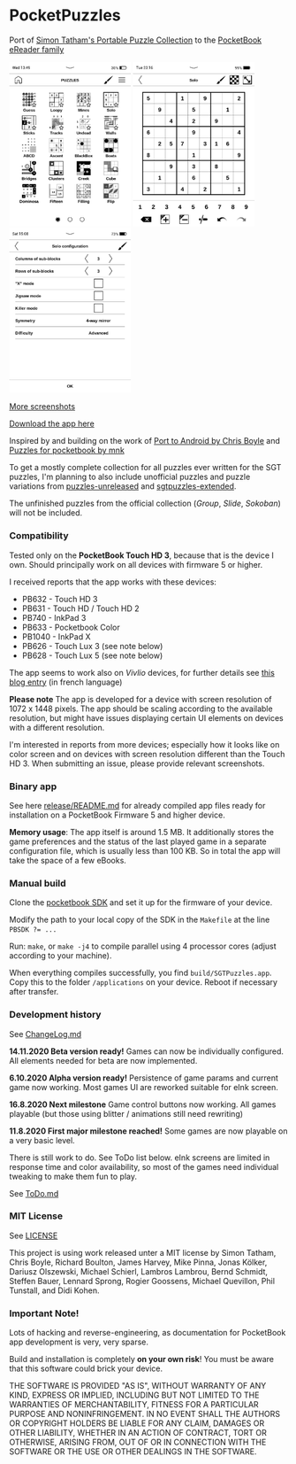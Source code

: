 # PocketPuzzles

Port of [Simon Tatham's Portable Puzzle Collection](http://www.chiark.greenend.org.uk/~sgtatham/puzzles/) to the [PocketBook eReader family](https://de.wikipedia.org/wiki/PocketBook)

<img src="https://raw.githubusercontent.com/SteffenBauer/PocketPuzzles/master/screenshots/puzzles_chooser_stars.png" width="220"> <img src="https://raw.githubusercontent.com/SteffenBauer/PocketPuzzles/master/screenshots/puzzles_sologame.png" width="220"> <img src="https://raw.githubusercontent.com/SteffenBauer/PocketPuzzles/master/screenshots/puzzles_gameconfig.png" width="220">

[More screenshots](https://github.com/SteffenBauer/PocketPuzzles/blob/master/screenshots/screenshots.md)

[Download the app here](https://github.com/SteffenBauer/PocketPuzzles/blob/master/release/README.md)

Inspired by and building on the work of [Port to Android by Chris Boyle](https://github.com/chrisboyle/sgtpuzzles) and [Puzzles for pocketbook by mnk](https://github.com/svn2github/pocketbook-free/tree/master/puzzles)

To get a mostly complete collection for all puzzles ever written for the SGT puzzles, I'm planning to also include unofficial puzzles and puzzle variations from [puzzles-unreleased](https://github.com/x-sheep/puzzles-unreleased) and [sgtpuzzles-extended](https://github.com/SteffenBauer/sgtpuzzles-extended).

The unfinished puzzles from the official collection (*Group*, *Slide*, *Sokoban*) will not be included.

### Compatibility

Tested only on the **PocketBook Touch HD 3**, because that is the device I own. Should principally work on all devices with firmware 5 or higher.

I received reports that the app works with these devices:

* PB632  - Touch HD 3
* PB631  - Touch HD / Touch HD 2
* PB740  - InkPad 3
* PB633  - Pocketbook Color
* PB1040 - InkPad X
* PB626  - Touch Lux 3 (see note below)
* PB628  - Touch Lux 5 (see note below)

The app seems to work also on *Vivlio* devices, for further details see [this blog entry](https://www.liseuses.net/50-jeux-video-liseuse-vivlio-pocketbook/) (in french language)

**Please note** The app is developed for a device with screen resolution of 1072 x 1448 pixels. The app should be scaling according to the available resolution, but might have issues displaying certain UI elements on devices with a different resolution.

I'm interested in reports from more devices; especially how it looks like on color screen and on devices with screen resolution different than the Touch HD 3. When submitting an issue, please provide relevant screenshots.

### Binary app

See here [release/README.md](https://github.com/SteffenBauer/PocketPuzzles/blob/master/release/README.md) for already compiled app files ready for installation on a PocketBook Firmware 5 and higher device.

**Memory usage**: The app itself is around 1.5 MB. It additionally stores the game preferences and the status of the last played game in a separate configuration file, which is usually less than 100 KB. So in total the app will take the space of a few eBooks.

### Manual build

Clone the [pocketbook SDK](https://github.com/blchinezu/pocketbook-sdk/) and set it up for the firmware of your device.

Modify the path to your local copy of the SDK in the `Makefile` at the line `PBSDK ?= ...`

Run: `make`, or `make -j4` to compile parallel using 4 processor cores (adjust according to your machine).

When everything compiles successfully, you find `build/SGTPuzzles.app`. Copy this to the folder `/applications` on your device. Reboot if necessary after transfer.

### Development history

See [ChangeLog.md](https://github.com/SteffenBauer/PocketPuzzles/blob/master/ChangeLog.md)

**14.11.2020 Beta version ready!** Games can now be individually configured. All elements needed for beta are now implemented.

**6.10.2020 Alpha version ready!** Persistence of game params and current game now working. Most games UI are reworked suitable for eInk screen.

**16.8.2020 Next milestone** Game control buttons now working. All games playable (but those using blitter / animations still need rewriting)

**11.8.2020 First major milestone reached!** Some games are now playable on a very basic level. 

There is still work to do. See ToDo list below. eInk screens are limited in response time and color availability, so most of the games need individual tweaking to make them fun to play.

See [ToDo.md](https://github.com/SteffenBauer/PocketPuzzles/blob/master/ToDo.md)

### MIT License

See [LICENSE](https://github.com/SteffenBauer/PocketPuzzles/blob/master/LICENSE)

This project is using work released unter a MIT license by Simon Tatham, Chris Boyle, Richard Boulton, James Harvey, Mike Pinna, Jonas Kölker, Dariusz Olszewski, Michael Schierl, Lambros Lambrou, Bernd Schmidt, Steffen Bauer, Lennard Sprong, Rogier Goossens, Michael Quevillon, Phil Tunstall, and Didi Kohen.

### Important Note!

Lots of hacking and reverse-engineering, as documentation for PocketBook app development is very, very sparse.

Build and installation is completely **on your own risk**! You must be aware that this software could brick your device.

THE SOFTWARE IS PROVIDED "AS IS", WITHOUT WARRANTY OF ANY KIND, EXPRESS OR IMPLIED, INCLUDING BUT NOT LIMITED TO THE WARRANTIES OF MERCHANTABILITY, FITNESS FOR A PARTICULAR PURPOSE AND NONINFRINGEMENT. IN NO EVENT SHALL THE AUTHORS OR COPYRIGHT HOLDERS BE LIABLE FOR ANY CLAIM, DAMAGES OR OTHER LIABILITY, WHETHER IN AN ACTION OF CONTRACT, TORT OR OTHERWISE, ARISING FROM, OUT OF OR IN CONNECTION WITH THE SOFTWARE OR THE USE OR OTHER DEALINGS IN THE SOFTWARE.

